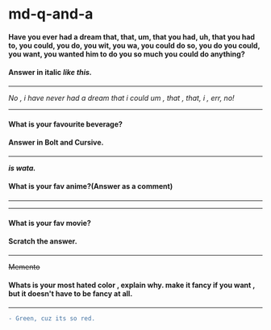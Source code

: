 # md-q-and-a
                                                                                                                               
<h4>Have you ever had a dream that, that, um, that you had, uh, that you had to, you could, you do, you wit, you wa, you could do so, you do you could, you want, you wanted him to do you so much you could do anything?
</h4>
<h4>Answer in italic <i>like this.</i></h4>
                                <hr></hr>


<i> No , i have never had a dream that i could um , that , that, i , err, no!</i>
                                <hr></hr>
<h4>What is your favourite beverage?</h4> 

<h4>Answer in Bolt and Cursive.</h4>
                                <hr></hr>
<b><i>is wata.</i></b>
<h4>What is your fav anime?(Answer as a comment)<h4>
                                <hr></hr>                                
<!--My favourite anime is Deathnote , FUNFACT , also the only one i've ever seen.-->
                                <hr></hr>
<h4> What is your fav movie?</h4>
<h4>Scratch the answer.</h4>
                                <hr></hr>
<s>Memento</s>
<h4>Whats is your most hated color , explain why. make it fancy if you want , but it doesn't have to be fancy at all.</h4></u>
                                <hr></hr>

```diff 
- Green, cuz its so red.
